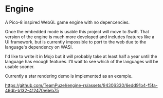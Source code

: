 # Engine
A Pico-8 inspired WebGL game engine with no depencencies.

Once the embedded mode is usable this project will move to Swift.
That version of the engine is much more developed and includes features like a UI framework,
but is currently impossible to port to the web due to the language's dependency on WASI.

I'd like to write it in Mojo but it will probably take at least half a year until the language has enough features.
I'll wait to see which of the languages will be usable sooner.

Currently a star rendering demo is implemented as an example.

https://github.com/TeamPuzel/engine-rs/assets/94306330/6edd91b4-f5fa-49db-b132-412470e6eb75
